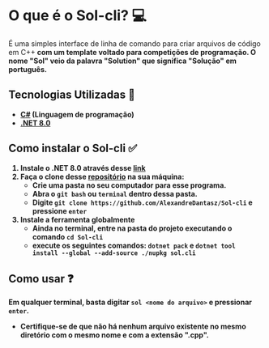 # O que é o Sol-cli? :computer:
É uma simples interface de linha de comando para criar arquivos de código em C++<b>
com um template voltado para competições de programação. O nome "Sol" veio da palavra "Solution" que significa "Solução" em português.

## Tecnologias Utilizadas :pushpin:
- [C#](https://learn.microsoft.com/en-us/dotnet/csharp/) (Linguagem de programação)<br>
- [.NET 8.0](https://dotnet.microsoft.com/en-us/download/dotnet)<br>

## Como instalar o Sol-cli :white_check_mark:
1. Instale o **.NET 8.0** através desse [link](https://dotnet.microsoft.com/en-us/download/dotnet/8.0)
2. Faça o clone desse [repositório](https://github.com/AlexandreDantasz/Sol-cli) na sua máquina:
    - Crie uma pasta no seu computador para esse programa.
    - Abra o `git bash` ou `terminal` dentro dessa pasta.
    - Digite `git clone https://github.com/AlexandreDantasz/Sol-cli` e pressione `enter`
3. Instale a ferramenta globalmente
    - Ainda no terminal, entre na pasta do projeto executando o comando `cd Sol-cli`
    - execute os seguintes comandos: `dotnet pack` e `dotnet tool install --global --add-source ./nupkg sol.cli`

## Como usar :question:
Em qualquer terminal, basta digitar `sol <nome do arquivo>` e pressionar `enter`.
- Certifique-se de que não há nenhum arquivo existente no mesmo diretório com o mesmo nome e com a extensão ".cpp".